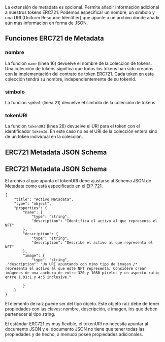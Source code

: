 La extensión de metadata es opcional. Permite añadir información adicional a nuestros tokens ERC721. Podemos especificar un nombre, un símbolo y una URI (Uniform Resource Identifier)  que apunte a un archivo donde añadir aún más información en forma de JSON. 

## Funciones ERC721 de Metadata 

### nombre
La función  `name` (línea 16) devuelve el nombre de la colección de tokens. Una colección de tokens significa que todos los tokens han sido creados con la implementación del contrato de token ERC721. Cada token en esta colección tendrá su nombre, independientemente de su tokenId.

### símbolo
La función `symbol` (línea 21) devuelve el símbolo de la colección de tokens. 

### tokenURI
La función  `tokenURI` (línea 26) devuelve el URI para el token con el identificador `tokenId`. En este caso no es el URI de la colección entera sino de un token individual en la colección. 

## ERC721 Metadata JSON Schema
## ERC721 Metadata JSON Schema
El archivo al que apunta el tokenURI debe ajustarse al Schema JSON de Metadata como está especificado en el <a href="https://eips.ethereum.org/EIPS/eip-721#specification" target="_blank">EIP-721</a>.

 
```
{
    "title": "Activo Metadata",
    "type": "object",
    "properties": {
        "name": {
            "type": "string",
            "description": "Identifica el activo al que representa el NFT"
        },
        "description": {
            "type": "string",
            "description": "Describe el activo al que representa el NFT"
        },
        "image": {
            "type": "string",
 "description": "Un URI apuntando con mimo tipo de imagen /* representa el activo al que este NFT representa. Considere crear imágenes de una anchura de entre 320 y 1080 píxeles y un aspecto ratio entre 1.91:1 y 4:5 inclusive."

        }
    }
}
```

El elemento de raíz puede ser del tipo objeto. Este objeto raíz debe de tener propiedades con las claves: nombre, descripción, e imagen, los que deben pertenecer al tipo string.

El estándar ERC721 es muy flexible, el  tokenURI no necesita apuntar al documento JSON y el documento JSON no tiene que tener todas las propiedades y de hecho, a menudo posee propiedades adicionales. 
